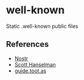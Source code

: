 # well-known

Static .well-known public files

## References

* [Nostr](https://gist.github.com/metasikander/609a538e6a03b2f67e5c8de625baed3e)
* [Scott Hanselman](https://www.hanselman.com/blog/use-your-own-user-domain-for-mastodon-discoverability-with-the-webfinger-protocol-without-hosting-a-server)
* [guide.toot.as](https://guide.toot.as/guide/use-your-own-domain/)
